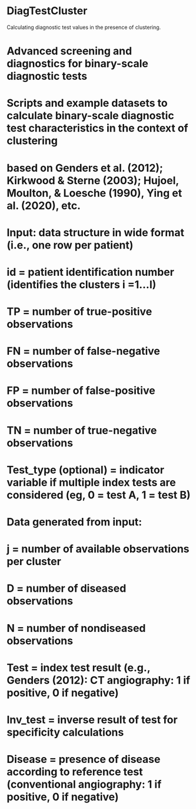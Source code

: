 # DiagTestCluster
Calculating diagnostic test values in the presence of clustering.

# Advanced screening and diagnostics for binary-scale diagnostic tests
# Scripts and example datasets to calculate binary-scale diagnostic test characteristics in the context of clustering
# based on Genders et al. (2012); Kirkwood & Sterne (2003); Hujoel, Moulton, & Loesche (1990), Ying et al. (2020), etc.

# Input: data structure in wide format (i.e., one row per patient)
# id = patient identification number (identifies the clusters i =1…I)
# TP = number of true-positive observations
# FN = number of false-negative observations
# FP = number of false-positive observations
# TN = number of true-negative observations
# Test_type (optional) = indicator variable if multiple index tests are considered (eg, 0 = test A, 1 = test B)

# Data generated from input:
# j = number of available observations per cluster
# D = number of diseased observations
# N = number of nondiseased observations
# Test = index test result (e.g., Genders (2012): CT angiography: 1 if positive, 0 if negative)
# Inv_test = inverse result of test for specificity calculations
# Disease = presence of disease according to reference test (conventional angiography: 1 if positive, 0 if negative)
